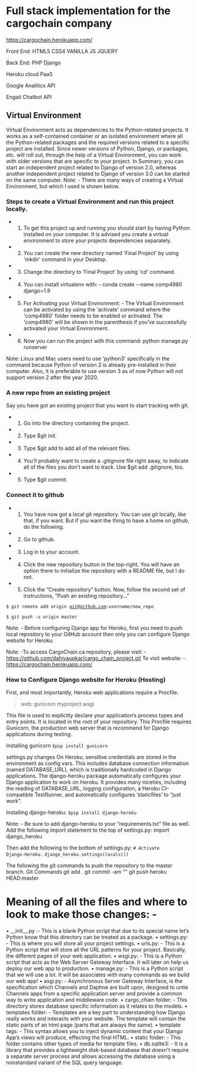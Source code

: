 <h1>Full stack implementation for the cargochain company</h1>

https://cargochain.herokuapp.com/

Front End: HTML5 CSS4 VANILLA JS JQUERY

Back End:  PHP Django 

Heroku cloud PaaS

Google Analitics API

Engati Chatbot API

<h2>Virtual Environment</h2>
Virtual Environment acts as dependencies to the Python-related projects. It works as a self-contained container or an isolated environment where all the Python-related packages and the required versions related to a specific project are installed. Since newer versions of Python, Django, or packages, etc. will roll out, through the help of a Virtual Environment, you can work with older versions that are specific to your project. In Summary, you can start an independent project related to Django of version 2.0, whereas another independent project related to Django of version 3.0 can be started on the same computer.
Note: - There are many ways of creating a Virtual Environment, but which I used is shown below.

<h3>Steps to create a Virtual Environment and run this project locally.</h3>

*	1.	To get this project up and running you should start by having Python installed on your computer. It is advised you create a virtual environment to store your projects dependencies separately.

* 	2.	You can create the new directory named 'Final Project' by using 'mkdir' command in your Desktop.

*	3.	Change the directory to 'Final Project' by using 'cd' command.
*	4.	You can install virtualenv with: -
	conda create --name comp4980 django=1.9
*	5.	For Activating your Virtual Environment: - The Virtual Environment can be activated by using the 'activate' command where the 'comp4980' folder needs to be enabled or activated. The 'comp4980' will be shown in the parenthesis if you've successfully activated your Virtual Environment.
*	6.	Now you can run the project with this command: python manage.py runserver
  
Note: Linux and Mac users need to use 'python3' specifically in the command because Python of version 2 is already pre-installed in their computer. Also, it is preferable to use version 3 as of now Python will not support version 2 after the year 2020.

<h3>A new repo from an existing project</h3>
Say you have got an existing project that you want to start tracking with git.


*	1.	Go into the directory containing the project.
*	2.	Type $git init.
*	3.	Type $git add to add all of the relevant files.
*	4.	You’ll probably want to create a .gitignore file right away, to indicate all of the files you don’t want to track. Use $git add .gitignore, too.
*	5.	Type $git commit.

<h3>Connect it to github</h3>

*	1.	You have now got a local git repository. You can use git locally, like that, if you want. But if you want the thing to have a home on github, do the following.
*	2.	Go to github.
*	3.	Log in to your account.
*	4.	Click the new repository button in the top-right. You will have an option there to initialize the repository with a README file, but I do not.
*	5.	Click the “Create repository” button.
Now, follow the second set of instructions, “Push an existing repository…”

<code>$ git remote add origin git@github.com:username/new_repo</code>

<code>$ git push -u origin master</code>

Note: - Before configuring Django app for Heroku, first you need to push local repository to your GitHub account then only you can configure Django website for Heroku. 

Note: -To access CargoChain.ca repository, 
please visit: -  https://github.com/dahiyaupkar/cargo_chain_project.git
To visit website: - https://cargochain.herokuapp.com/

<h3>How to Configure Django website for Heroku (Hosting)</h3>

First, and most importantly, Heroku web applications require a Procfile.
>	web: gunicorn myproject.wsgi

This file is used to explicitly declare your application’s process types and entry points. It is located in the root of your repository.
This Procfile requires Gunicorn, the production web server that is recommend for Django applications during testing.

Installing gunicorn
<code>$pip install gunicorn</code>

settings.py changes
On Heroku, sensitive credentials are stored in the environment as config vars. This includes database connection information (named DATABASE_URL), which is traditionally hardcoded in Django applications.
The django-heroku package automatically configures your Django application to work on Heroku. 
It provides many niceties, including the reading of DATABASE_URL, logging configuration, a Heroku CI–compatible TestRunner, and automatically configures ‘staticfiles’ to “just work”.

Installing django-heroku:
<code>$pip install django-heroku</code>

Note: - Be sure to add django-heroku to your “requirements.txt” file as well.
Add the following import statement to the top of settings.py:
import django_heroku

Then add the following to the bottom of settings.py:
<code># Activate Django-Heroku.</code>
<code>django_heroku.settings(locals())</code>

The following the git commands to push the repository to the master branch.
Git Commands
git add .
git commit -am ""
git push heroku HEAD:master

<h1>Meaning of all the files and where to look to make those changes: -</h1>
•	__init__.py :- This is a blank Python script that due to its special name let’s Python know that this directory can be treated as a package.
•	settings.py: - This is where you will store all your project settings.
•	urls.py: - This is a Python script that will store all the URL patterns for your project. Basically, the different pages of your web application.
•	wsgi.py: - This is a Python script that acts as the Web Server Gateway Interface. It will later on help us deploy our web app to production.
•	manage.py: - This is a Python script that we will use a lot. It will be associates with many commands as we build our web app!
•	asgi.py: - Asynchronous Server Gateway Interface, is the specification which Channels and Daphne are built upon, designed to untie Channels apps from a specific application server and provide a common way to write application and middleware code.
•	cargo_chain folder: - This directory stores database specific information as it relates to the models.
•	templates folder: - Templates are a key part to understanding how Django really works and interacts with your website. The template will contain the static parts of an html page (parts that are always the same).
•	template tags: - This syntax allows you to inject dynamic content that your Django App’s views will produce, effecting the final HTML.
•	static folder: - This folder contains other types of media for template files.
•	db.sqlite3: - It is a library that provides a lightweight disk-based database that doesn't require a separate server process and allows accessing the database using a nonstandard variant of the SQL query language.
